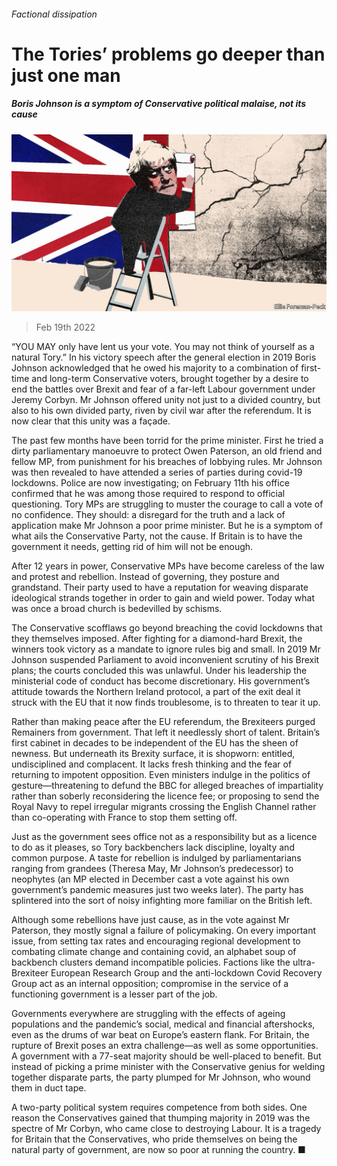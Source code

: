 ###### Factional dissipation

# The Tories’ problems go deeper than just one man 

##### Boris Johnson is a symptom of Conservative political malaise, not its cause 

![image](images/20220219_LDD002_0.jpg) 

> Feb 19th 2022 

“YOU MAY only have lent us your vote. You may not think of yourself as a natural Tory.” In his victory speech after the general election in 2019 Boris Johnson acknowledged that he owed his majority to a combination of first-time and long-term Conservative voters, brought together by a desire to end the battles over Brexit and fear of a far-left Labour government under Jeremy Corbyn. Mr Johnson offered unity not just to a divided country, but also to his own divided party, riven by civil war after the referendum. It is now clear that this unity was a façade.

The past few months have been torrid for the prime minister. First he tried a dirty parliamentary manoeuvre to protect Owen Paterson, an old friend and fellow MP, from punishment for his breaches of lobbying rules. Mr Johnson was then revealed to have attended a series of parties during covid-19 lockdowns. Police are now investigating; on February 11th his office confirmed that he was among those required to respond to official questioning. Tory MPs are struggling to muster the courage to call a vote of no confidence. They should: a disregard for the truth and a lack of application make Mr Johnson a poor prime minister. But he is a symptom of what ails the Conservative Party, not the cause. If Britain is to have the government it needs, getting rid of him will not be enough.


After 12 years in power, Conservative MPs have become careless of the law and  protest and rebellion. Instead of governing, they posture and grandstand. Their party used to have a reputation for weaving disparate ideological strands together in order to gain and wield power. Today what was once a broad church is bedevilled by schisms.

The Conservative scofflaws go beyond breaching the covid lockdowns that they themselves imposed. After fighting for a diamond-hard Brexit, the winners took victory as a mandate to ignore rules big and small. In 2019 Mr Johnson suspended Parliament to avoid inconvenient scrutiny of his Brexit plans; the courts concluded this was unlawful. Under his leadership the ministerial code of conduct has become discretionary. His government’s attitude towards the Northern Ireland protocol, a part of the exit deal it struck with the EU that it now finds troublesome, is to threaten to tear it up.

Rather than making peace after the EU referendum, the Brexiteers purged Remainers from government. That left it needlessly short of talent. Britain’s first cabinet in decades to be independent of the EU has the sheen of newness. But underneath its Brexity surface, it is shopworn: entitled, undisciplined and complacent. It lacks fresh thinking and the fear of returning to impotent opposition. Even ministers indulge in the politics of gesture—threatening to defund the BBC for alleged breaches of impartiality rather than soberly reconsidering the licence fee; or proposing to send the Royal Navy to repel irregular migrants crossing the English Channel rather than co-operating with France to stop them setting off.

Just as the government sees office not as a responsibility but as a licence to do as it pleases, so Tory backbenchers lack discipline, loyalty and common purpose. A taste for rebellion is indulged by parliamentarians ranging from grandees (Theresa May, Mr Johnson’s predecessor) to neophytes (an MP elected in December cast a vote against his own government’s pandemic measures just two weeks later). The party has splintered into the sort of noisy infighting more familiar on the British left.

Although some rebellions have just cause, as in the vote against Mr Paterson, they mostly signal a failure of policymaking. On every important issue, from setting tax rates and encouraging regional development to combating climate change and containing covid, an alphabet soup of backbench clusters demand incompatible policies. Factions like the ultra-Brexiteer European Research Group and the anti-lockdown Covid Recovery Group act as an internal opposition; compromise in the service of a functioning government is a lesser part of the job.

Governments everywhere are struggling with the effects of ageing populations and the pandemic’s social, medical and financial aftershocks, even as the drums of war beat on Europe’s eastern flank. For Britain, the rupture of Brexit poses an extra challenge—as well as some opportunities. A government with a 77-seat majority should be well-placed to benefit. But instead of picking a prime minister with the Conservative genius for welding together disparate parts, the party plumped for Mr Johnson, who wound them in duct tape.

A two-party political system requires competence from both sides. One reason the Conservatives gained that thumping majority in 2019 was the spectre of Mr Corbyn, who came close to destroying Labour. It is a tragedy for Britain that the Conservatives, who pride themselves on being the natural party of government, are now so poor at running the country. ■

